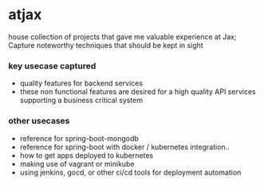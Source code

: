 # atjax
house collection of projects that gave me valuable experience at Jax; 
Capture noteworthy techniques that should be kept in sight

### key usecase captured
* quality features for backend services
* these non functional features are desired for a high quality API services supporting a business critical system


### other usecases
* reference for spring-boot-mongodb
* reference for spring-boot with docker / kubernetes integration.. 
* how to get apps deployed to kubernetes
* making use of vagrant or minikube
* using jenkins, gocd, or other ci/cd tools for deployment automation
